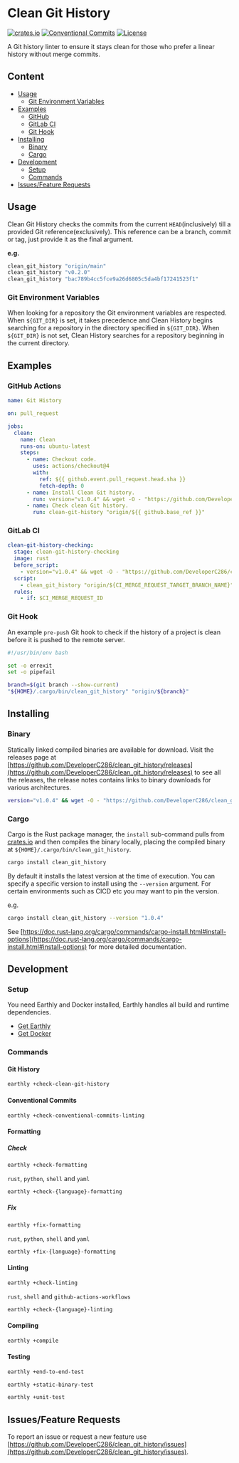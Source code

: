 # Clean Git History
[![crates.io](https://img.shields.io/crates/v/clean_git_history)](https://crates.io/crates/clean_git_history)
[![Conventional Commits](https://img.shields.io/badge/Conventional%20Commits-1.0.0-yellow.svg)](https://conventionalcommits.org)
[![License](https://img.shields.io/badge/License-AGPLv3-blue.svg)](https://www.gnu.org/licenses/agpl-3.0)


A Git history linter to ensure it stays clean for those who prefer a linear history without merge commits.


## Content
- [Usage](#usage)
   * [Git Environment Variables](#git-environment-variables)
- [Examples](#examples)
   * [GitHub](#github)
   * [GitLab CI](#gitlab-ci)
   * [Git Hook](#git-hook)
- [Installing](#installing)
   * [Binary](#binary)
   * [Cargo](#cargo)
- [Development](#development)
   * [Setup](#setup)
   * [Commands](#commands)
- [Issues/Feature Requests](#issuesfeature-requests)


## Usage
Clean Git History checks the commits from the current `HEAD`(inclusively) till a provided Git reference(exclusively).
This reference can be a branch, commit or tag, just provide it as the final argument.

__e.g.__

```sh
clean_git_history "origin/main"
clean_git_history "v0.2.0"
clean_git_history "bac789b4cc5fce9a26d6805c5da4bf17241523f1"
```


### Git Environment Variables
When looking for a repository the Git environment variables are respected.
When `${GIT_DIR}` is set, it takes precedence and Clean History begins searching for a repository in the directory specified in `${GIT_DIR}`.
When `${GIT_DIR}` is not set, Clean History searches for a repository beginning in the current directory.


## Examples
### GitHub Actions
<!-- x-release-please-start-version -->
```yaml
name: Git History

on: pull_request

jobs:
  clean:
    name: Clean
    runs-on: ubuntu-latest
    steps:
      - name: Checkout code.
        uses: actions/checkout@4
        with:
          ref: ${{ github.event.pull_request.head.sha }}
          fetch-depth: 0
      - name: Install Clean Git history.
        run: version="v1.0.4" && wget -O - "https://github.com/DeveloperC286/clean_git_history/releases/download/${version}/x86_64-unknown-linux-musl.tar.gz" | tar xz --directory "/usr/bin/"
      - name: Check clean Git history.
        run: clean-git-history "origin/${{ github.base_ref }}"
```
<!-- x-release-please-end -->

### GitLab CI
<!-- x-release-please-start-version -->
```yaml
clean-git-history-checking:
  stage: clean-git-history-checking
  image: rust
  before_script:
    - version="v1.0.4" && wget -O - "https://github.com/DeveloperC286/clean_git_history/releases/download/${version}/x86_64-unknown-linux-musl.tar.gz" | tar xz --directory "/usr/bin/"
  script:
    - clean_git_history "origin/${CI_MERGE_REQUEST_TARGET_BRANCH_NAME}"
  rules:
    - if: $CI_MERGE_REQUEST_ID
```
<!-- x-release-please-end -->

### Git Hook
An example `pre-push` Git hook to check if the history of a project is clean before it is pushed to the remote server.

```sh
#!/usr/bin/env bash

set -o errexit
set -o pipefail

branch=$(git branch --show-current)
"${HOME}/.cargo/bin/clean_git_history" "origin/${branch}"
```


## Installing
### Binary
Statically linked compiled binaries are available for download.
Visit the releases page at [https://github.com/DeveloperC286/clean_git_history/releases](https://github.com/DeveloperC286/clean_git_history/releases) to see all the releases, the release notes contains links to binary downloads for various architectures.

  <!-- x-release-please-start-version -->
```sh
version="v1.0.4" && wget -O - "https://github.com/DeveloperC286/clean_git_history/releases/download/${version}/x86_64-unknown-linux-musl.tar.gz" | tar xz --directory "/usr/bin/"
```
<!-- x-release-please-end -->

### Cargo
Cargo is the Rust package manager, the `install` sub-command pulls from [crates.io](https://crates.io/crates/clean_git_history) and then compiles the binary locally, placing the compiled binary at `${HOME}/.cargo/bin/clean_git_history`.

```sh
cargo install clean_git_history
```

By default it installs the latest version at the time of execution.
You can specify a specific version to install using the `--version` argument.
For certain environments such as CICD etc you may want to pin the version.

e.g.

<!-- x-release-please-start-version -->
```sh
cargo install clean_git_history --version "1.0.4"
```
<!-- x-release-please-end -->

See [https://doc.rust-lang.org/cargo/commands/cargo-install.html#install-options](https://doc.rust-lang.org/cargo/commands/cargo-install.html#install-options) for more detailed documentation.


## Development
### Setup
You need Earthly and Docker installed, Earthly handles all build and runtime dependencies.

* [Get Earthly](https://earthly.dev/get-earthly)
* [Get Docker](https://www.docker.com/get-started/)

### Commands
#### Git History
```sh
earthly +check-clean-git-history
```

#### Conventional Commits
```sh
earthly +check-conventional-commits-linting
```

#### Formatting
##### Check
```sh
earthly +check-formatting
```

`rust`, `python`, `shell` and `yaml`

```sh
earthly +check-{language}-formatting
```

##### Fix
```sh
earthly +fix-formatting
```

`rust`, `python`, `shell` and `yaml`

```sh
earthly +fix-{language}-formatting
```

#### Linting
```sh
earthly +check-linting
```

`rust`, `shell` and `github-actions-workflows`

```sh
earthly +check-{language}-linting
```

#### Compiling
```sh
earthly +compile
```

#### Testing

```sh
earthly +end-to-end-test
```

```sh
earthly +static-binary-test
```

```sh
earthly +unit-test
```


## Issues/Feature Requests
To report an issue or request a new feature use [https://github.com/DeveloperC286/clean_git_history/issues](https://github.com/DeveloperC286/clean_git_history/issues).
